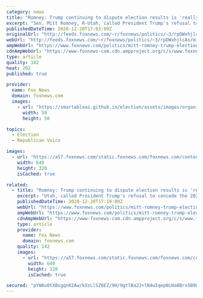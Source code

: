 ```yaml
---
category: news
title: "Romney: Trump continuing to dispute election results is 'really sad' and 'embarrassing'"
excerpt: "Sen. Mitt Romney, R-Utah, called President Trump's refusal to concede the 2020 election \"really sad\" and \"embarrassing\" on Sunday."
publishedDateTime: 2020-12-20T17:03:09Z
originalUrl: "http://feeds.foxnews.com/~r/foxnews/politics/~3/rpDWxhjlcAs/mitt-romney-trump-election-republican-party"
webUrl: "http://feeds.foxnews.com/~r/foxnews/politics/~3/rpDWxhjlcAs/mitt-romney-trump-election-republican-party"
ampWebUrl: "https://www.foxnews.com/politics/mitt-romney-trump-election-republican-party.amp"
cdnAmpWebUrl: "https://www-foxnews-com.cdn.ampproject.org/c/s/www.foxnews.com/politics/mitt-romney-trump-election-republican-party.amp"
type: article
quality: 182
heat: 202
published: true

provider:
  name: Fox News
  domain: foxnews.com
  images:
    - url: "https://smartableai.github.io/election/assets/images/organizations/foxnews.com-50x50.jpg"
      width: 50
      height: 50

topics:
  - Election
  - Republican Voice

images:
  - url: "https://a57.foxnews.com/static.foxnews.com/foxnews.com/content/uploads/2020/08/640/320/mitt-romney-2-AP.jpg?ve=1&tl=1"
    width: 640
    height: 320
    isCached: true

related:
  - title: "Romney: Trump continuing to dispute election results is 'really sad' and 'embarrassing'"
    excerpt: "Utah, called President Trump's refusal to concede the 2020 election \"really sad\" and \"embarrassing\" on Sunday."
    publishedDateTime: 2020-12-20T17:19:00Z
    webUrl: "https://www.foxnews.com/politics/mitt-romney-trump-election-republican-party"
    ampWebUrl: "https://www.foxnews.com/politics/mitt-romney-trump-election-republican-party.amp"
    cdnAmpWebUrl: "https://www-foxnews-com.cdn.ampproject.org/c/s/www.foxnews.com/politics/mitt-romney-trump-election-republican-party.amp"
    type: article
    provider:
      name: Fox News
      domain: foxnews.com
    quality: 142
    images:
      - url: "https://a57.foxnews.com/static.foxnews.com/foxnews.com/content/uploads/2020/08/640/320/mitt-romney-2-AP.jpg?ve=1&tl=1"
        width: 640
        height: 320
        isCached: true

secured: "pYWAu0tXBsgqnK2Aw/kXzLlSZ6EZ/9H/9gtlBa2J+lN4wIqepNiHa8Brx5B9OTIcTspchRfwWlDQ+BnyIrFC2bEShmj81qp61tbEMddd3cdTskixcFOE13Dej4MXGepOftgVmT1f3gcf2y5Sp+SnxNZMrIFRa44iDr5CvvgdBe5iPpRIn0Bw6yBveeyMtJvhNN8Dt/XBfLwaIDGO+J2hAaMrphMUl5V5VabpVTUAkGtADgRo8o/nMhZbZJVF/dJ/pjFc5KifOxzKgpHuYKfNSgOuthnEPz2nRxrIOds55vu1+j51OJZBh1+uFjLu1XnCCly3qL7O6m9Afq5sWH8nqQCDkYnp6C8UOhhVVGi57hY=;OrXD+Yay6X/FOpCFh1papg=="
---
```


